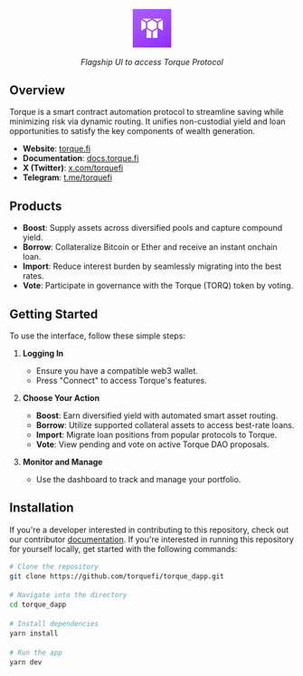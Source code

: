 <p align="center">
  <img src="public/assets/torque-square.png" alt="Torque Logo" width=13.4%>
</p>
<p align="center">
  <i align="center">Flagship UI to access Torque Protocol</i>
</p>

## Overview

<!-- Torque is a non-custodial smart contract automation protocol. It unifies the finest onchain economic opportunities, beginning with yield and loans, and streamlines interaction with them while guaranteeing self-custody. -->
Torque is a smart contract automation protocol to streamline saving while minimizing risk via dynamic routing. It unifies non-custodial yield and loan opportunities to satisfy the key components of wealth generation.

- **Website**: [torque.fi](https://torque.fi)
- **Documentation**: [docs.torque.fi](https://docs.torque.fi)
- **X (Twitter)**: [x.com/torquefi](https://x.com/torquefi)
- **Telegram**: [t.me/torquefi](https://t.me/torquefi)

## Products

- **Boost**: Supply assets across diversified pools and capture compound yield.
- **Borrow**: Collateralize Bitcoin or Ether and receive an instant onchain loan.
- **Import**: Reduce interest burden by seamlessly migrating into the best rates.
- **Vote**: Participate in governance with the Torque (TORQ) token by voting.

## Getting Started

To use the interface, follow these simple steps:

1. **Logging In**
   - Ensure you have a compatible web3 wallet.
   - Press "Connect" to access Torque's features.

2. **Choose Your Action**
   - **Boost**: Earn diversified yield with automated smart asset routing.
   - **Borrow**: Utilize supported collateral assets to access best-rate loans.
   - **Import**: Migrate loan positions from popular protocols to Torque.
   - **Vote**: View pending and vote on active Torque DAO proposals.

3. **Monitor and Manage**
   - Use the dashboard to track and manage your portfolio.

## Installation

If you're a developer interested in contributing to this repository, check out our contributor [documentation](https://docs.torque.fi/main/resources/contribute). If you're interested in running this repository for yourself locally, get started with the following commands:

```bash
# Clone the repository
git clone https://github.com/torquefi/torque_dapp.git

# Navigate into the directory
cd torque_dapp

# Install dependencies
yarn install

# Run the app
yarn dev
